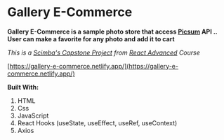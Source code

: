 # Gallery E-Commerce

**Gallery E-Commerce is a sample photo store that access [Picsum](https://picsum.photos/v2/list) API .. User can make a favorite for any photo and add it to cart**

_This is a [Scimba's Capstone Project](https://scrimba.com/playlist/pbwjrs7) from [React Advanced](https://scrimba.com/learn/react) Course_

[https://gallery-e-commerce.netlify.app/](https://gallery-e-commerce.netlify.app/)

**Built With:**

1. HTML
2. Css
3. JavaScript
4. React Hooks (useState, useEffect, useRef, useContext)
5. Axios
